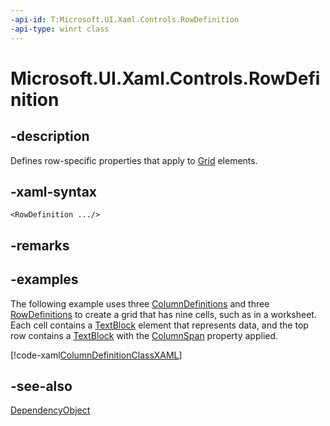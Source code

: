 ```yaml
---
-api-id: T:Microsoft.UI.Xaml.Controls.RowDefinition
-api-type: winrt class
---
```


<!-- Class syntax.
public class RowDefinition : Windows.UI.Xaml.DependencyObject, Windows.UI.Xaml.Controls.IRowDefinition
-->

# Microsoft.UI.Xaml.Controls.RowDefinition

## -description
Defines row-specific properties that apply to [Grid](grid.md) elements.

## -xaml-syntax
```xaml
<RowDefinition .../>

```


## -remarks

## -examples
The following example uses three [ColumnDefinitions](grid_columndefinitions.md) and three [RowDefinitions](grid_rowdefinitions.md) to create a grid that has nine cells, such as in a worksheet. Each cell contains a [TextBlock](textblock.md) element that represents data, and the top row contains a [TextBlock](textblock.md) with the [ColumnSpan](/uwp/api/microsoft.ui.xaml.controls.grid#xaml-attached-properties) property applied.



[!code-xaml[ColumnDefinitionClassXAML](../microsoft.ui.xaml.controls/code/ColumnDefinitionClassXAMLSample/csharp/Page.xaml#SnippetColumnDefinitionClassXAML)]
<!-- <auto_snippet sample_id="ColumnDefinitionClassCodeSample" snippet_id="ColumnDefinitionClassCode"/> -->

## -see-also
[DependencyObject](../microsoft.ui.xaml/dependencyobject.md)
